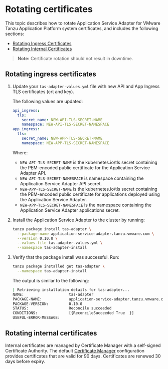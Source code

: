 # Rotating certificates

This topic describes how to rotate Application Service Adapter for VMware Tanzu Application Platform system certificates, and includes the following sections:

* [Rotating Ingress Certificates](#rotating-ingress-certificates)
* [Rotating Internal Certificates](#rotating-internal-certificates)

> **Note:** Certificate rotation should not result in downtime.

## <a id="rotating-ingress-certificates"></a>Rotating ingress certificates

1. Update your `tas-adapter-values.yml` file with new API and App Ingress TLS certificates (crt and key).

    The following values are updated:

    ```yaml
    api_ingress:
      tls:
        secret_name: NEW-API-TLS-SECRET-NAME
        namespace: NEW-API-TLS-SECRET-NAMESPACE
    app_ingress:
      tls:
        secret_name: NEW-APP-TLS-SECRET-NAME
        namespace: NEW-APP-TLS-SECRET-NAMESPACE
    ```

    Where:

    - `NEW-API-TLS-SECRET-NAME` is the kubernetes.io/tls secret containing the PEM-encoded public certificate for the Application Service Adapter API.
    - `NEW-API-TLS-SECRET-NAMESPACE` is namespace containing the Application Service Adapter API secret.
    - `NEW-APP-TLS-SECRET-NAME` is the kubernetes.io/tls secret containing the PEM-encoded public certificate for applications deployed using the Application Service Adapter.
    - `NEW-APP-TLS-SECRET-NAMESPACE` is the namespace containing the Application Service Adapter applications secret.

1. Install the Application Service Adapter to the cluster by running:

    ```bash
    tanzu package install tas-adapter \
      --package-name application-service-adapter.tanzu.vmware.com \
      --version 0.10.0 \
      --values-file tas-adapter-values.yml \
      --namespace tas-adapter-install
    ```

1. Verify that the package install was successful. Run:

    ```bash
    tanzu package installed get tas-adapter \
      --namespace tas-adapter-install
    ```

   The output is similar to the following:

    ```bash
    | Retrieving installation details for tas-adapter...
    NAME:                    tas-adapter
    PACKAGE-NAME:            application-service-adapter.tanzu.vmware.com
    PACKAGE-VERSION:         0.10.0
    STATUS:                  Reconcile succeeded
    CONDITIONS:              [{ReconcileSucceeded True  }]
    USEFUL-ERROR-MESSAGE:
    ```

## <a id="rotating-internal-certificates"></a>Rotating internal certificates

Internal certificates are managed by Certificate Manager with a self-signed Certificate Authority. The default [Certificate Manager](https://cert-manager.io/docs/reference/api-docs/#cert-manager.io/v1.CertificateSpec) configuration provides certificates that are valid for 90 days. Certificates are renewed 30 days before expiry.
